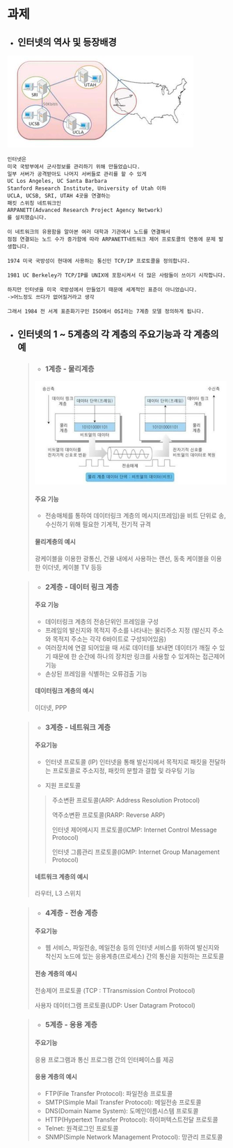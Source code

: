 # 과제

* ## 인터넷의 역사 및 등장배경
![1](/img/1.JPG)
```
인터넷은
미국 국방부에서 군사정보를 관리하기 위해 만들었습니다.
일부 서버가 공격받아도 나머지 서버들로 관리를 할 수 있게
UC Los Angeles, UC Santa Barbara
Stanford Research Institute, University of Utah 이하
UCLA, UCSB, SRI, UTAH 4곳을 연결하는
패킷 스위칭 네트워크인
ARPANETT(Advanced Research Project Agency Network)
를 설치했습니다.

이 네트워크의 유용함을 알아본 여러 대학과 기관에서 노드를 연결해서
점점 연결되는 노드 수가 증가함에 따라 ARPANETT네트워크 제어 프로토콜의 연동에 문제 발생합니다.

1974 미국 국방성이 현대에 사용하는 통신인 TCP/IP 프로토콜을 정의합니다.

1981 UC Berkeley가 TCP/IP를 UNIX에 포함시켜서 더 많은 사람들이 쓰이기 시작합니다.

하지만 인터넷을 미국 국방성에서 만들었기 때문에 세계적인 표준이 아니었습니다.
->어느정도 쓰다가 없어질거라고 생각

그래서 1984 전 서계 표준화기구인 ISO에서 OSI라는 7계층 모델 정의하게 됩니다.
```

* ## 인터넷의 1 ~ 5계층의 각 계층의 주요기능과 각 계층의 예
  > * ### 1계층 - 물리계층
  > ![1](/img/2.JPG)
  > 
  > #### 주요 기능 
  > * 전송매체를 통하여 데이터링크 계층의 메시지(프레임)을 비트 단위로 송,수신하기 위해 필요한 기계적, 전기적 규격
  > 
  > #### 물리계층의 예시
  > 광케이블을 이용한 광통신, 건물 내에서 사용하는 랜선, 동축 케이블을 이용한 이더넷, 케이블 TV 등등

  > * ### 2계층 - 데이터 링크 계층
  > 
  > #### 주요 기능
  > * 데이터링크 계층의 전송단위인 프레임을 구성
  > * 프레임의 발신지와 목적지 주소를 나타내는 물리주소 지정 (발신지 주소와 목적지 주소는 각각 6바이트로 구성되어있음)
  > * 여러장치에 연결 되어있을 때 서로 데이터를 보내면 데이터가 깨질 수 있기 때문에 한 순간에 하나의 장치만 링크를 사용할 수 있게하는 접근제어 기능
  > * 손상된 프레임을 식별하는 오류검출 기능
  > 
  > #### 데이터링크 계층의 예시
  > 이더넷, PPP

  > * ### 3계층 - 네트워크 계층
  > 
  > #### 주요기능
  > * 인터넷 프로토콜 (IP)
  > 인터넷을 통해 발신지에서 목적지로 패킷을 전달하는 프로토콜로 주소지정, 패킷의 분할과 결합 및 라우팅 기능
  > 
  > * 지원 프로토콜
  > >주소변환 프로토콜(ARP: Address Resolution Protocol)
  > >
  > >역주소변환 프로토콜(RARP: Reverse ARP)
  > >
  > >인터넷 제어메시지 프로토콜(ICMP: Internet Control Message Protocol)
  > >
  > >인터넷 그룹관리 프로토콜(IGMP: Internet Group Management Protocol)
  > 
  > #### 네트워크 계층의 예시
  > 라우터, L3 스위치

  > * ### 4계층 - 전송 계층
  > 
  > #### 주요기능
  > * 웹 서비스, 파일전송, 메일전송 등의 인터넷 서비스를 위하여 발신지와 착신지 노드에 있는 응용계층(프로세스) 간의 통신을 지원하는 프로토콜
  > 
  > #### 전송 계층의 예시
  > 전송제어 프로토콜 (TCP : TTransmission Control Protocol)
  > 
  > 사용자 데이터그램 프로토콜(UDP: User Datagram Protocol)
  > 

  > * ### 5계층 - 응용 계층
  > 
  > #### 주요기능
  > 응용 프로그램과 통신 프로그램 간의 인터페이스를 제공
  > 
  > #### 응용 계층의 예시
  > * FTP(File Transfer Protocol): 파일전송 프로토콜
  > * SMTP(Simple Mail Transfer Protocol): 메일전송 프로토콜
  > * DNS(Domain Name System): 도메인이름시스템 프로토콜
  > * HTTP(Hypertext Transfer Protocol): 하이퍼텍스트전달 프로토콜
  > * Telnet: 원격로그인 프로토콜
  > * SNMP(Simple Network Management Protocol): 망관리 프로토콜






